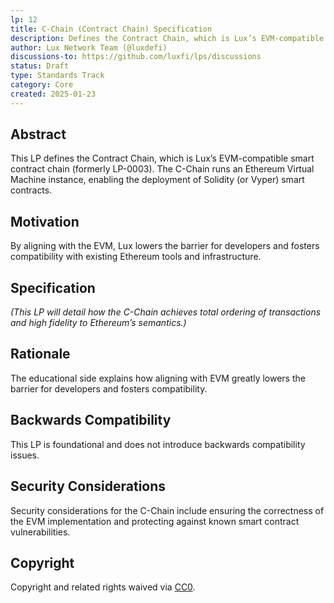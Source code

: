 ```yaml
---
lp: 12
title: C-Chain (Contract Chain) Specification
description: Defines the Contract Chain, which is Lux’s EVM-compatible smart contract chain.
author: Lux Network Team (@luxdefi)
discussions-to: https://github.com/luxfi/lps/discussions
status: Draft
type: Standards Track
category: Core
created: 2025-01-23
---
```


## Abstract

This LP defines the Contract Chain, which is Lux’s EVM-compatible smart contract chain (formerly LP-0003). The C-Chain runs an Ethereum Virtual Machine instance, enabling the deployment of Solidity (or Vyper) smart contracts.

## Motivation

By aligning with the EVM, Lux lowers the barrier for developers and fosters compatibility with existing Ethereum tools and infrastructure.

## Specification

*(This LP will detail how the C-Chain achieves total ordering of transactions and high fidelity to Ethereum’s semantics.)*

## Rationale

The educational side explains how aligning with EVM greatly lowers the barrier for developers and fosters compatibility.

## Backwards Compatibility

This LP is foundational and does not introduce backwards compatibility issues.

## Security Considerations

Security considerations for the C-Chain include ensuring the correctness of the EVM implementation and protecting against known smart contract vulnerabilities.

## Copyright

Copyright and related rights waived via [CC0](../LICENSE.md).